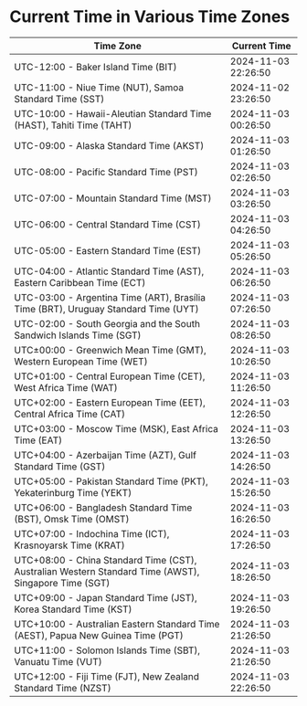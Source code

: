 # Current Time in Various Time Zones

| Time Zone | Current Time |
|-----------|--------------|
| UTC-12:00 - Baker Island Time (BIT) | 2024-11-03 22:26:50 |
| UTC-11:00 - Niue Time (NUT), Samoa Standard Time (SST) | 2024-11-02 23:26:50 |
| UTC-10:00 - Hawaii-Aleutian Standard Time (HAST), Tahiti Time (TAHT) | 2024-11-03 00:26:50 |
| UTC-09:00 - Alaska Standard Time (AKST) | 2024-11-03 01:26:50 |
| UTC-08:00 - Pacific Standard Time (PST) | 2024-11-03 02:26:50 |
| UTC-07:00 - Mountain Standard Time (MST) | 2024-11-03 03:26:50 |
| UTC-06:00 - Central Standard Time (CST) | 2024-11-03 04:26:50 |
| UTC-05:00 - Eastern Standard Time (EST) | 2024-11-03 05:26:50 |
| UTC-04:00 - Atlantic Standard Time (AST), Eastern Caribbean Time (ECT) | 2024-11-03 06:26:50 |
| UTC-03:00 - Argentina Time (ART), Brasília Time (BRT), Uruguay Standard Time (UYT) | 2024-11-03 07:26:50 |
| UTC-02:00 - South Georgia and the South Sandwich Islands Time (SGT) | 2024-11-03 08:26:50 |
| UTC±00:00 - Greenwich Mean Time (GMT), Western European Time (WET) | 2024-11-03 10:26:50 |
| UTC+01:00 - Central European Time (CET), West Africa Time (WAT) | 2024-11-03 11:26:50 |
| UTC+02:00 - Eastern European Time (EET), Central Africa Time (CAT) | 2024-11-03 12:26:50 |
| UTC+03:00 - Moscow Time (MSK), East Africa Time (EAT) | 2024-11-03 13:26:50 |
| UTC+04:00 - Azerbaijan Time (AZT), Gulf Standard Time (GST) | 2024-11-03 14:26:50 |
| UTC+05:00 - Pakistan Standard Time (PKT), Yekaterinburg Time (YEKT) | 2024-11-03 15:26:50 |
| UTC+06:00 - Bangladesh Standard Time (BST), Omsk Time (OMST) | 2024-11-03 16:26:50 |
| UTC+07:00 - Indochina Time (ICT), Krasnoyarsk Time (KRAT) | 2024-11-03 17:26:50 |
| UTC+08:00 - China Standard Time (CST), Australian Western Standard Time (AWST), Singapore Time (SGT) | 2024-11-03 18:26:50 |
| UTC+09:00 - Japan Standard Time (JST), Korea Standard Time (KST) | 2024-11-03 19:26:50 |
| UTC+10:00 - Australian Eastern Standard Time (AEST), Papua New Guinea Time (PGT) | 2024-11-03 21:26:50 |
| UTC+11:00 - Solomon Islands Time (SBT), Vanuatu Time (VUT) | 2024-11-03 21:26:50 |
| UTC+12:00 - Fiji Time (FJT), New Zealand Standard Time (NZST) | 2024-11-03 22:26:50 |
